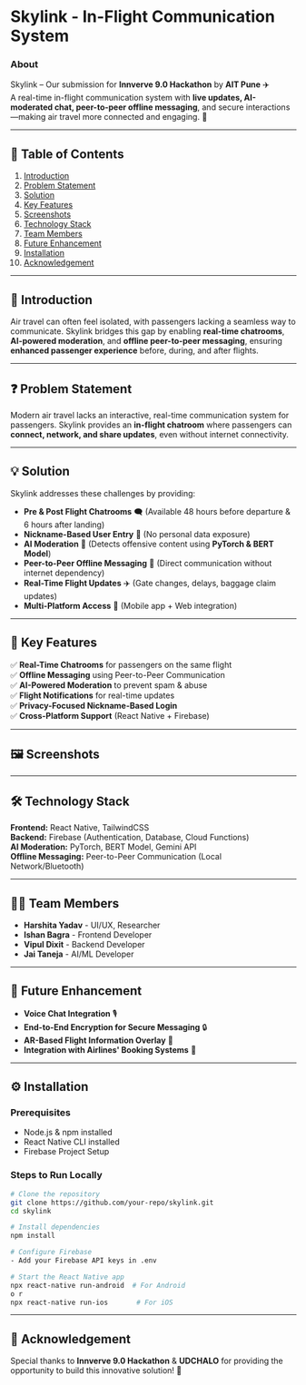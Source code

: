 # Skylink - In-Flight Communication System

### About
Skylink – Our submission for **Innverve 9.0 Hackathon** by **AIT Pune** ✈️  
A real-time in-flight communication system with **live updates, AI-moderated chat, peer-to-peer offline messaging**, and secure interactions—making air travel more connected and engaging. 🚀

---
## 📑 Table of Contents
1. [Introduction](#introduction)
2. [Problem Statement](#problem-statement)
3. [Solution](#solution)
4. [Key Features](#key-features)
5. [Screenshots](#screenshots)
6. [Technology Stack](#technology-stack)
7. [Team Members](#team-members)
8. [Future Enhancement](#future-enhancement)
9. [Installation](#installation)
10. [Acknowledgement](#acknowledgement)

---

## 📌 Introduction
Air travel can often feel isolated, with passengers lacking a seamless way to communicate. Skylink bridges this gap by enabling **real-time chatrooms**, **AI-powered moderation**, and **offline peer-to-peer messaging**, ensuring **enhanced passenger experience** before, during, and after flights.

---

## ❓ Problem Statement
Modern air travel lacks an interactive, real-time communication system for passengers. Skylink provides an **in-flight chatroom** where passengers can **connect, network, and share updates**, even without internet connectivity.

---

## 💡 Solution
Skylink addresses these challenges by providing:
- **Pre & Post Flight Chatrooms** 🗨️ (Available 48 hours before departure & 6 hours after landing)
- **Nickname-Based User Entry** 🔑 (No personal data exposure)
- **AI Moderation** 🤖 (Detects offensive content using **PyTorch & BERT Model**)
- **Peer-to-Peer Offline Messaging** 📶 (Direct communication without internet dependency)
- **Real-Time Flight Updates** ✈️ (Gate changes, delays, baggage claim updates)
- **Multi-Platform Access** 📱 (Mobile app + Web integration)

---

## 🚀 Key Features
✅ **Real-Time Chatrooms** for passengers on the same flight  
✅ **Offline Messaging** using Peer-to-Peer Communication  
✅ **AI-Powered Moderation** to prevent spam & abuse  
✅ **Flight Notifications** for real-time updates  
✅ **Privacy-Focused Nickname-Based Login**  
✅ **Cross-Platform Support** (React Native + Firebase)

---

## 🖼 Screenshots

---

## 🛠 Technology Stack
**Frontend:** React Native, TailwindCSS  
**Backend:** Firebase (Authentication, Database, Cloud Functions)  
**AI Moderation:** PyTorch, BERT Model, Gemini API  
**Offline Messaging:** Peer-to-Peer Communication (Local Network/Bluetooth)  

---

## 👨‍💻 Team Members
- **Harshita Yadav** - UI/UX, Researcher
- **Ishan Bagra** - Frontend Developer
- **Vipul Dixit** - Backend Developer
- **Jai Taneja** - AI/ML Developer

---

## 🔮 Future Enhancement
- **Voice Chat Integration** 🎙️
- **End-to-End Encryption for Secure Messaging** 🔒
- **AR-Based Flight Information Overlay** 🛫
- **Integration with Airlines' Booking Systems** 📅

---

## ⚙️ Installation
### Prerequisites
- Node.js & npm installed
- React Native CLI installed
- Firebase Project Setup

### Steps to Run Locally
```sh
# Clone the repository
git clone https://github.com/your-repo/skylink.git
cd skylink

# Install dependencies
npm install

# Configure Firebase
- Add your Firebase API keys in .env

# Start the React Native app
npx react-native run-android  # For Android
o r 
npx react-native run-ios       # For iOS
```
---

## 🙏 Acknowledgement
Special thanks to **Innverve 9.0 Hackathon** & **UDCHALO** for providing the opportunity to build this innovative solution! 🎉
